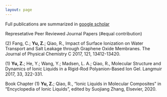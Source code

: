 ```yaml
---
layout: page
---
```


Full publications are summarized in [google scholar](https://scholar.google.com/citations?hl=en&user=vdyQoyoAAAAJ&view_op=list_works&sortby=pubdate)

Represetative Peer Reviewed Journal Papers (#equal contribution)

(2) Fang, C.; **Yu, Z.**; Qiao, R., Impact of Surface Ionization on Water Transport and Salt Leakage through Graphene Oxide Membranes. The Journal of Physical Chemistry C 2017, 121, 13412-13420.

(1) **Yu, Z.**; He, Y.; Wang, Y.; Madsen, L. A.; Qiao, R., Molecular Structure and Dynamics of Ionic Liquids in a Rigid-Rod Polyanion-Based Ion Gel. Langmuir 2017, 33, 322-331.




Book Chapter
(1)	**Yu, Z.**; Qiao, R., “Ionic Liquids in Molecular Composites” in “Encyclopedia of Ionic Liquids”, edited by Suojiang Zhang, Elsevier, 2020.

